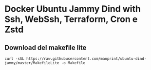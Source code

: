 # Docker Ubuntu Jammy Dind with Ssh, WebSsh, Terraform, Cron e Zstd

## Download del makefile lite

```
curl -sSL https://raw.githubusercontent.com/manprint/ubuntu-dind-jammy/master/MakefileLite -o Makefile
```